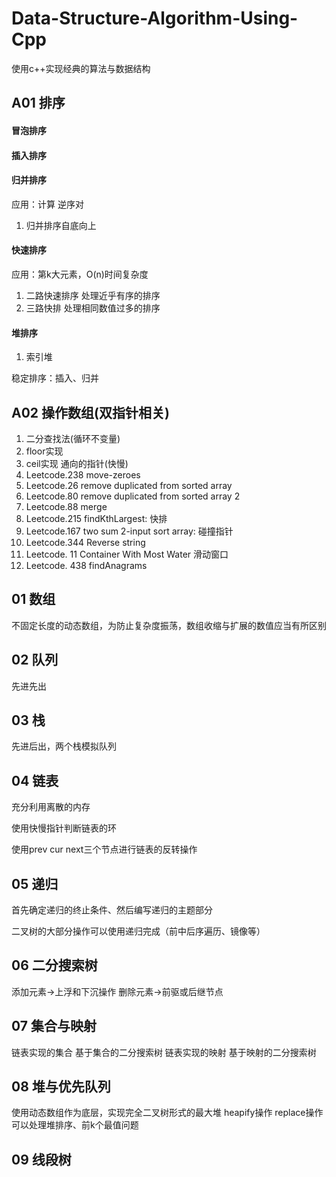 # Data-Structure-Algorithm-Using-Cpp
使用c++实现经典的算法与数据结构

## A01 排序
#### 冒泡排序
#### 插入排序
#### 归并排序
应用：计算 逆序对 
1. 归并排序自底向上

#### 快速排序
应用：第k大元素，O(n)时间复杂度
1. 二路快速排序
处理近乎有序的排序
2. 三路快排
处理相同数值过多的排序

#### 堆排序
1. 索引堆

 稳定排序：插入、归并

## A02 操作数组(双指针相关)
1. 二分查找法(循环不变量)
2. floor实现
3. ceil实现
通向的指针(快慢)
4. Leetcode.238 move-zeroes
5. Leetcode.26 remove duplicated from sorted array
6. Leetcode.80 remove duplicated from sorted array 2
7. Leetcode.88 merge
8. Leetcode.215 findKthLargest: 快排
9. Leetcode.167 two sum 2-input sort array: 碰撞指针
10. Leetcode.344 Reverse string
11. Leetcode. 11 Container With Most Water
滑动窗口
12. Leetcode. 438 findAnagrams


## 01 数组
不固定长度的动态数组，为防止复杂度振荡，数组收缩与扩展的数值应当有所区别
## 02 队列

先进先出

## 03 栈

先进后出，两个栈模拟队列

## 04 链表

充分利用离散的内存

使用快慢指针判断链表的环

使用prev cur next三个节点进行链表的反转操作

## 05 递归

首先确定递归的终止条件、然后编写递归的主题部分

二叉树的大部分操作可以使用递归完成（前中后序遍历、镜像等）

## 06 二分搜索树

添加元素->上浮和下沉操作
删除元素->前驱或后继节点

## 07 集合与映射
链表实现的集合
基于集合的二分搜索树
链表实现的映射
基于映射的二分搜索树
## 08 堆与优先队列
使用动态数组作为底层，实现完全二叉树形式的最大堆
heapify操作
replace操作
可以处理堆排序、前k个最值问题
## 09 线段树
